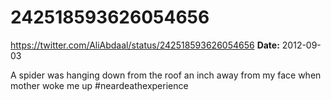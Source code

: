 # 242518593626054656
https://twitter.com/AliAbdaal/status/242518593626054656
**Date:** 2012-09-03

A spider was hanging down from the roof an inch away from my face when mother woke me up #neardeathexperience
